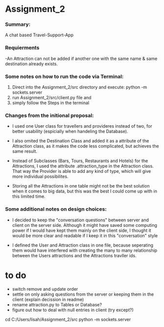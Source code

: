 # Assignment_2
### Summary:
A chat based Travel-Support-App

### Requierments
-An Attraction can not be added if another one with the same name & same destination already exists.

### Some notes on how to run the code via Terminal:
1. Direct into the Assignment_2/src directory and execute:
    python -m sockets.server
2. run Assignment_2/src/client.py file and
3. simply follow the Steps in the terminal

### Changes from the initional proposal:
- I used one User class for travellers and provideres instead of two, for better usability (espicially when handeling the Database).
- I also omited the Destination Class and added it as a attribute of the Attraction class, as it makes the code less complicated, but achieves the same result.
- Instead of Subclasses (Bars, Tours, Restaurants and Hotels) for the Attractions, I used the attribute .attraction_type in the Attraction class. That way the Provider is able to add any kind of type, which will give more individual possibilites.


- Storing all the Attractions in one table might not be the best solution when it comes to big data, but this was the best I could come up with in this limited time.


### Some additional notes on design choices:
- I decided to keep the "conversation questions" between server and client on the server side. 
Although it might have saved some computing power if I would have kept them mainly on the client side, I thought it would be more clear and readable if I keep it in this "conversation" style 

- I defined the User and Attraction class in one file, because seperating them would have interfered with creating the many to many relationship between the Users attractions and the Attractions travller ids. 



# to do
- switch remove and update order
- settle on only asking questions from the server or keeping them in the client (explain decission in readme)
- rename attraction.py to Tables or Database? 
- figure out how to deal with null entries in client (try except?)



cd C:/Users/lisah/Assignment_2/src
python -m sockets.server